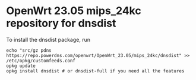 OpenWrt 23.05 mips_24kc repository for dnsdist
========

To install the dnsdist package, run

```
echo "src/gz pdns https://repo.powerdns.com/openwrt/OpenWrt_23.05/mips_24kc/dnsdist" >> /etc/opkg/customfeeds.conf
opkg update
opkg install dnsdist # or dnsdist-full if you need all the features
```
